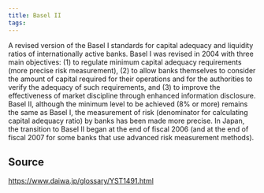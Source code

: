 ```yaml
---
title: Basel II
tags: 
---
```


A revised version of the Basel I standards for capital adequacy and liquidity ratios of internationally active banks. Basel I was revised in 2004 with three main objectives: (1) to regulate minimum capital adequacy requirements (more precise risk measurement), (2) to allow banks themselves to consider the amount of capital required for their operations and for the authorities to verify the adequacy of such requirements, and (3) to improve the effectiveness of market discipline through enhanced information disclosure. Basel II, although the minimum level to be achieved (8% or more) remains the same as Basel I, the measurement of risk (denominator for calculating capital adequacy ratio) by banks has been made more precise. In Japan, the transition to Basel II began at the end of fiscal 2006 (and at the end of fiscal 2007 for some banks that use advanced risk measurement methods).

## Source
https://www.daiwa.jp/glossary/YST1491.html